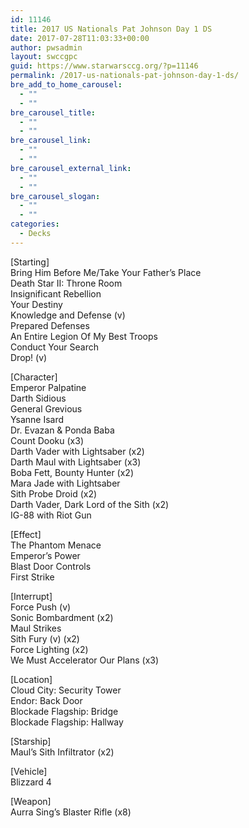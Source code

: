 ```yaml
---
id: 11146
title: 2017 US Nationals Pat Johnson Day 1 DS
date: 2017-07-28T11:03:33+00:00
author: pwsadmin
layout: swccgpc
guid: https://www.starwarsccg.org/?p=11146
permalink: /2017-us-nationals-pat-johnson-day-1-ds/
bre_add_to_home_carousel:
  - ""
  - ""
bre_carousel_title:
  - ""
  - ""
bre_carousel_link:
  - ""
  - ""
bre_carousel_external_link:
  - ""
  - ""
bre_carousel_slogan:
  - ""
  - ""
categories:
  - Decks
---
```

[Starting]  
Bring Him Before Me/Take Your Father&#8217;s Place  
Death Star II: Throne Room  
Insignificant Rebellion  
Your Destiny  
Knowledge and Defense (v)  
Prepared Defenses  
An Entire Legion Of My Best Troops  
Conduct Your Search  
Drop! (v)

[Character]  
Emperor Palpatine  
Darth Sidious  
General Grevious  
Ysanne Isard  
Dr. Evazan & Ponda Baba  
Count Dooku (x3)  
Darth Vader with Lightsaber (x2)  
Darth Maul with Lightsaber (x3)  
Boba Fett, Bounty Hunter (x2)  
Mara Jade with Lightsaber  
Sith Probe Droid (x2)  
Darth Vader, Dark Lord of the Sith (x2)  
IG-88 with Riot Gun

[Effect]  
The Phantom Menace  
Emperor&#8217;s Power  
Blast Door Controls  
First Strike

[Interrupt]  
Force Push (v)  
Sonic Bombardment (x2)  
Maul Strikes  
Sith Fury (v) (x2)  
Force Lighting (x2)  
We Must Accelerator Our Plans (x3)

[Location]  
Cloud City: Security Tower  
Endor: Back Door  
Blockade Flagship: Bridge  
Blockade Flagship: Hallway

[Starship]  
Maul&#8217;s Sith Infiltrator (x2)

[Vehicle]  
Blizzard 4

[Weapon]  
Aurra Sing&#8217;s Blaster Rifle (x8)